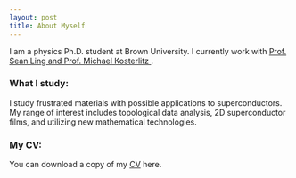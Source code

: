 ```yaml
---
layout: post
title: About Myself
---
```


I am a physics Ph.D. student at Brown University. I currently work with <a href="https://sites.brown.edu/ling-lab/">Prof. Sean Ling and Prof. Michael Kosterlitz </a>.
### What I study:
I study frustrated materials with possible applications to superconductors.  My range of interest includes topological data analysis, 2D superconductor films, and utilizing new mathematical technologies.  
### My CV:
You can download a copy of my <a href="./Resume_AG__Dec_2023_Update_%20(4).pdf">CV</a> here.

